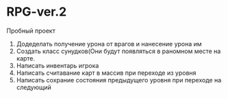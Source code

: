 # RPG-ver.2
Пробный проект

1) Додеделать получение урона от врагов и нанесение урона им
2) Создать класс сунудков(Они будут появляться в раномном месте на карте.
3) Написать инвентарь игрока
5) Написать считавание карт в массив при переходе из уровня
6) Написать сохрание состояния предыдущего уровня при переходе на следующий
